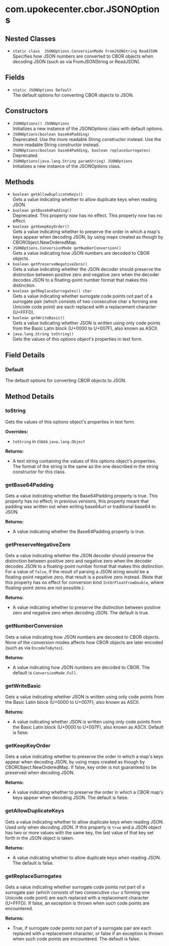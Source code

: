 # com.upokecenter.cbor.JSONOptions

## Nested Classes

* `static class  JSONOptions.ConversionMode FromJSONString ReadJSON`<br>
 Specifies how JSON numbers are converted to CBOR objects when decoding JSON
 (such as via FromJSONString or ReadJSON).

## Fields

* `static JSONOptions Default`<br>
 The default options for converting CBOR objects to JSON.

## Constructors

* `JSONOptions() JSONOptions`<br>
 Initializes a new instance of the JSONOptions
 class with default options.
* `JSONOptions​(boolean base64Padding)`<br>
 Deprecated.
Use the more readable String constructor instead.
 Use the more readable String constructor instead.
* `JSONOptions​(boolean base64Padding,
boolean replaceSurrogates)`<br>
 Deprecated.
* `JSONOptions​(java.lang.String paramString) JSONOptions`<br>
 Initializes a new instance of the JSONOptions
 class.

## Methods

* `boolean getAllowDuplicateKeys()`<br>
 Gets a value indicating whether to allow duplicate keys when reading JSON.
* `boolean getBase64Padding()`<br>
 Deprecated.
This property now has no effect.
 This property now has no effect.
* `boolean getKeepKeyOrder()`<br>
 Gets a value indicating whether to preserve the order in which a map's keys
 appear when decoding JSON, by using maps created as though by
 CBORObject.NewOrderedMap.
* `JSONOptions.ConversionMode getNumberConversion()`<br>
 Gets a value indicating how JSON numbers are decoded to CBOR objects.
* `boolean getPreserveNegativeZero()`<br>
 Gets a value indicating whether the JSON decoder should preserve the
 distinction between positive zero and negative zero when the decoder
 decodes JSON to a floating-point number format that makes this
 distinction.
* `boolean getReplaceSurrogates() char`<br>
 Gets a value indicating whether surrogate code points not part of a
 surrogate pair (which consists of two consecutive char s
 forming one Unicode code point) are each replaced with a replacement
 character (U+FFFD).
* `boolean getWriteBasic()`<br>
 Gets a value indicating whether JSON is written using only code points from
 the Basic Latin block (U+0000 to U+007F), also known as ASCII.
* `java.lang.String toString()`<br>
 Gets the values of this options object's properties in text form.

## Field Details

### <a id='Default'>Default</a>

The default options for converting CBOR objects to JSON.
## Method Details

### <a id='toString()'>toString</a>

Gets the values of this options object's properties in text form.

**Overrides:**

* <code>toString</code> in class <code>java.lang.Object</code>

**Returns:**

* A text string containing the values of this options object's
 properties. The format of the string is the same as the one
 described in the string constructor for this class.

### <a id='getBase64Padding()'>getBase64Padding</a>

Gets a value indicating whether the Base64Padding property is true. This
 property has no effect; in previous versions, this property meant
 that padding was written out when writing base64url or traditional
 base64 to JSON.

**Returns:**

* A value indicating whether the Base64Padding property is true.

### <a id='getPreserveNegativeZero()'>getPreserveNegativeZero</a>

Gets a value indicating whether the JSON decoder should preserve the
 distinction between positive zero and negative zero when the decoder
 decodes JSON to a floating-point number format that makes this
 distinction. For a value of <code>false</code>, if the result of parsing a
 JSON string would be a floating-point negative zero, that result is
 a positive zero instead. (Note that this property has no effect for
 conversion kind <code>IntOrFloatFromDouble</code>, where floating-point
 zeros are not possible.).

**Returns:**

* A value indicating whether to preserve the distinction between
 positive zero and negative zero when decoding JSON. The default is
 true.

### <a id='getNumberConversion()'>getNumberConversion</a>

Gets a value indicating how JSON numbers are decoded to CBOR objects. None
 of the conversion modes affects how CBOR objects are later encoded
 (such as via <code>EncodeToBytes</code>).

**Returns:**

* A value indicating how JSON numbers are decoded to CBOR. The default
 is <code>ConversionMode.Full</code>.

### <a id='getWriteBasic()'>getWriteBasic</a>

Gets a value indicating whether JSON is written using only code points from
 the Basic Latin block (U+0000 to U+007F), also known as ASCII.

**Returns:**

* A value indicating whether JSON is written using only code points
 from the Basic Latin block (U+0000 to U+007F), also known as ASCII.
 Default is false.

### <a id='getKeepKeyOrder()'>getKeepKeyOrder</a>

Gets a value indicating whether to preserve the order in which a map's keys
 appear when decoding JSON, by using maps created as though by
 CBORObject.NewOrderedMap. If false, key order is not guaranteed to
 be preserved when decoding JSON.

**Returns:**

* A value indicating whether to preserve the order in which a CBOR
 map's keys appear when decoding JSON. The default is false.

### <a id='getAllowDuplicateKeys()'>getAllowDuplicateKeys</a>

Gets a value indicating whether to allow duplicate keys when reading JSON.
 Used only when decoding JSON. If this property is <code>true</code> and a
 JSON object has two or more values with the same key, the last value
 of that key set forth in the JSON object is taken.

**Returns:**

* A value indicating whether to allow duplicate keys when reading
 JSON. The default is false.

### <a id='getReplaceSurrogates()'>getReplaceSurrogates</a>

Gets a value indicating whether surrogate code points not part of a
 surrogate pair (which consists of two consecutive <code>char</code> s
 forming one Unicode code point) are each replaced with a replacement
 character (U+FFFD). If false, an exception is thrown when such code
 points are encountered.

**Returns:**

* True, if surrogate code points not part of a surrogate pair are each
 replaced with a replacement character, or false if an exception is
 thrown when such code points are encountered. The default is false.
